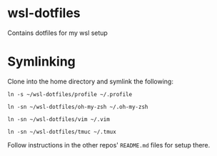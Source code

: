 # wsl-dotfiles
Contains dotfiles for my wsl setup

# Symlinking
Clone into the home directory and symlink the following:

`ln -s ~/wsl-dotfiles/profile ~/.profile`

`ln -sn ~/wsl-dotfiles/oh-my-zsh ~/.oh-my-zsh`

`ln -sn ~/wsl-dotfiles/vim ~/.vim`

`ln -sn ~/wsl-dotfiles/tmuc ~/.tmux`

Follow instructions in the other repos' `README.md` files for setup there.
